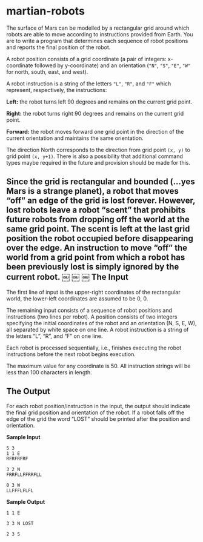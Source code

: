 martian-robots
==============

The surface of Mars can be modelled by a rectangular grid around which robots are able to move according to instructions provided from Earth. You are to write a program that determines each sequence of robot positions and reports the final position of the robot.

A robot position consists of a grid coordinate (a pair of integers: x-coordinate followed by y-coordinate) and an orientation (`"N"`, `"S"`, `"E"`, `"W"` for north, south, east, and west).

A robot instruction is a string of the letters `"L"`, `"R"`, and `"F"` which represent, respectively, the instructions:

**Left:** the robot turns left 90 degrees and remains on the current grid point.

**Right:** the robot turns right 90 degrees and remains on the current grid point.

**Forward:** the robot moves forward one grid point in the direction of the current orientation and maintains the same orientation.

The direction North corresponds to the direction from grid point `(x, y)` to grid point `(x, y+1)`. There is also a possibility that additional command types maybe required in the future and provision should be made for this.

Since the grid is rectangular and bounded (...yes Mars is a strange planet), a robot that moves “off” an edge of the grid is lost forever. However, lost robots leave a robot “scent” that prohibits future robots from dropping off the world at the same grid point. The scent is left at the last grid position the robot occupied before disappearing over the edge. An instruction to move “off” the world from a grid point from which a robot has been previously lost is simply ignored by the current robot.
￼ ￼ ￼
The Input
---------

The first line of input is the upper-right coordinates of the rectangular world, the lower-left coordinates are assumed to be 0, 0.

The remaining input consists of a sequence of robot positions and instructions (two lines per robot). A position consists of two integers specifying the initial coordinates of the robot and an orientation (N, S, E, W), all separated by white space on one line. A robot instruction is a string of the letters “L”, “R”, and “F” on one line.

Each robot is processed sequentially, i.e., finishes executing the robot instructions before the next robot begins execution.

The maximum value for any coordinate is 50. All instruction strings will be less than 100 characters in length.

The Output
----------

For each robot position/instruction in the input, the output should indicate the final grid position and orientation of the robot. If a robot falls off the edge of the grid the word “LOST” should be printed after the position and orientation.

**Sample Input**
```
5 3
1 1 E
RFRFRFRF

3 2 N
FRRFLLFFRRFLL

0 3 W
LLFFFLFLFL
```

**Sample Output**
```
1 1 E

3 3 N LOST

2 3 S
```
